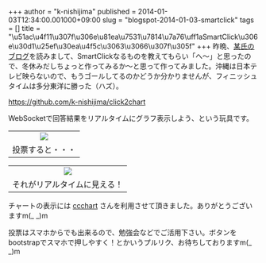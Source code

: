 +++
author = "k-nishijima"
published = 2014-01-03T12:34:00.001000+09:00
slug = "blogspot-2014-01-03-smartclick"
tags = []
title = "\u51ac\u4f11\u307f\u306e\u81ea\u7531\u7814\u7a76\uff1aSmartClick\u306e\u30d1\u25ef\u30ea\u4f5c\u3063\u3066\u307f\u305f"
+++
昨晩、[某氏のブログ](http://wankoromaru.hatenablog.com/entry/2014/01/02/181055)を読みまして、SmartClickなるものを教えてもらい「へ〜」と思ったので、冬休みだしちょっと作ってみるか〜と思って作ってみました。沖縄は日本テレビ映らないので、もうゴールしてるのかどうか分かりませんが、フィニッシュタイムは多分東洋に勝った（ハズ）。

  

<https://github.com/k-nishijima/click2chart>

WebSocketで回答結果をリアルタイムにグラフ表示しよう、という玩具です。

  

<table>
<tbody>
<tr class="odd">
<td style="text-align: center;"><a href="../images/blogspot-2014-01-03-smartclick-2014-01-03+12.21.21.png"><img src="../images/thumbnails/blogspot-2014-01-03-smartclick-2014-01-03+12.21.21.png" /></a></td>
</tr>
<tr class="even">
<td style="text-align: center;">投票すると・・・</td>
</tr>
</tbody>
</table>

  

<table>
<tbody>
<tr class="odd">
<td style="text-align: center;"><a href="../images/blogspot-2014-01-03-smartclick-2014-01-03+12.23.33.png"><img src="../images/thumbnails/blogspot-2014-01-03-smartclick-2014-01-03+12.23.33.png" /></a></td>
</tr>
<tr class="even">
<td style="text-align: center;">それがリアルタイムに見える！</td>
</tr>
</tbody>
</table>

チャートの表示には [ccchart](http://ccchart.com/)
さんを利用させて頂きました。ありがとうございますm(\_ \_)m

  

投票はスマホからでも出来るので、勉強会などでご活用下さい。ボタンをbootstrapでスマホで押しやすく！とかいうプルリク、お待ちしておりますm(\_
\_)m
